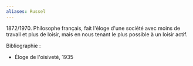 ```yaml
---
aliases: Russel
---
```

1872/1970. Philosophe français, fait l'éloge d'une société avec moins de travail et plus de loisir, mais en nous tenant le plus possible à un loisir actif.

Bibliographie :
- Éloge de l'oisiveté, 1935